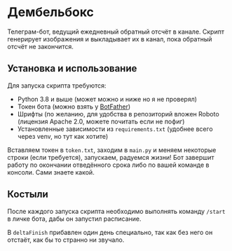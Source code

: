 # Дембельбокс
Телеграм-бот, ведущий ежедневный обратный отсчёт в канале. Скрипт генерирует изображения и выкладывает их в канал, пока обратный отсчёт не закончится.
## Установка и использование
Для запуска скрипта требуются:
- Python 3.8 и выше (может можно и ниже но я не проверял)
- Токен бота (можно взять у [BotFather](https://t.me/botfather))
- Шрифты (по желанию, для удобства в репозиторий вложен Roboto (лицензия Apache 2.0, можете почитать если не пофиг)
- Установленные зависимости из `requirements.txt` (удобнее всего через venv, но тут как хотите)

Вставляем токен в `token.txt`, заходим в `main.py` и меняем некоторые строки (если требуется), запускаем, радуемся жизни! Бот завершит работу по окончании отведённого срока либо по вашей команде в консоли. Сами знаете какой.
## Костыли
После каждого запуска скрипта необходимо выполнять команду `/start` в личке бота, дабы он запустил расписание.

В `deltaFinish` прибавлен один день специально, так как без него он отстаёт, как бы то странно ни звучало.
